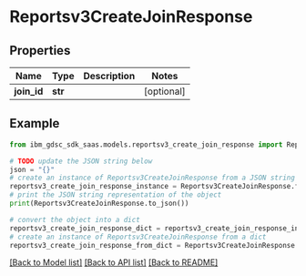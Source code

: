 # Reportsv3CreateJoinResponse


## Properties

Name | Type | Description | Notes
------------ | ------------- | ------------- | -------------
**join_id** | **str** |  | [optional] 

## Example

```python
from ibm_gdsc_sdk_saas.models.reportsv3_create_join_response import Reportsv3CreateJoinResponse

# TODO update the JSON string below
json = "{}"
# create an instance of Reportsv3CreateJoinResponse from a JSON string
reportsv3_create_join_response_instance = Reportsv3CreateJoinResponse.from_json(json)
# print the JSON string representation of the object
print(Reportsv3CreateJoinResponse.to_json())

# convert the object into a dict
reportsv3_create_join_response_dict = reportsv3_create_join_response_instance.to_dict()
# create an instance of Reportsv3CreateJoinResponse from a dict
reportsv3_create_join_response_from_dict = Reportsv3CreateJoinResponse.from_dict(reportsv3_create_join_response_dict)
```
[[Back to Model list]](../README.md#documentation-for-models) [[Back to API list]](../README.md#documentation-for-api-endpoints) [[Back to README]](../README.md)


